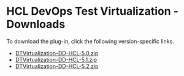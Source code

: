 # HCL DevOps Test Virtualization - Downloads

To download the plug-in, click the following version-specific links.
- [DTVirtualization-DD-HCL-5.0.zip](https://raw.githubusercontent.com/UrbanCode/IBM-UCD-PLUGINS/main/files/HCLDevOpsTestVirtualization/DTVirtualization-DD-HCL-5.0.zip)
- [DTVirtualization-DD-HCL-5.1.zip](https://raw.githubusercontent.com/UrbanCode/IBM-UCD-PLUGINS/main/files/HCLDevOpsTestVirtualization/DTVirtualization-DD-HCL-5.1.zip)
- [DTVirtualization-DD-HCL-5.2.zip](https://raw.githubusercontent.com/UrbanCode/IBM-UCD-PLUGINS/main/files/HCLDevOpsTestVirtualization/DTVirtualization-DD-HCL-5.2.zip)
